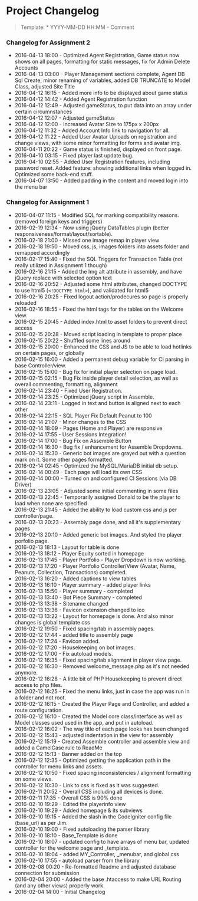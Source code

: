 # Project Changelog
>Template: * YYYY-MM-DD HH:MM - Comment

### Changelog for Assignment 2
* 2016-04-13 18:00 - Optimized Agent Registration, Game status now shows on all pages, formatting for static messages, fix for Admin Delete Accounts
* 2016-04-13 03:00 - Player Management sections complete, Agent DB Sql Create, minor renaming of variables, added DB TRUNCATE to Model Class, adjusted Site Title
* 2016-04-12 16:15 - Added more info to be displayed about game status
* 2016-04-12 14:42 - Added Agent Registration function
* 2016-04-12 12:49 - Adjusted gameStatus, to put data into an array under certain circumnstances
* 2016-04-12 12:07 - Adjusted gameStatus
* 2016-04-12 12:00 - Increased Avatar Size to 175px x 200px
* 2016-04-12 11:32 - Added Account Info link to navigation for all.
* 2016-04-12 11:22 - Added User Avatar Uploads on registration and change views, with some minor formatting for forms and avatar img.
* 2016-04-11 20:22 - Game status is finished, displayed on front page.
* 2016-04-10 03:15 - Fixed player last update bug.
* 2016-04-10 02:55 - Added User Registration features, including password reset.  Added feature: showing additional links when logged in.  Optimized some back-end stuff.
* 2016-04-07 13:50 - Added padding in the content and moved login into the menu bar

### Changelog for Assignment 1
* 2016-04-07 11:15 - Modified SQL for marking compatibility reasons. (removed foreign keys and triggers)
* 2016-02-19 12:34 - Now using jQuery DataTables plugin (better responsiveness/format/layout/sortable).
* 2016-02-18 21:00 - Missed one image remap in player view
* 2016-02-18 19:50 - Moved css, js, images folders into assets folder and remapped accordingly
* 2016-02-17 15:40 - Fixed the SQL Triggers for Transaction Table (not really utilized in Assignment 1 though)
* 2016-02-16 21:15 - Added the Img alt attribute in assembly, and have jQuery replace with selected option text
* 2016-02-16 20:52 - Adjusted some html attributes, changed DOCTYPE to use html5 (`<!DOCTYPE html>`), and validated for html5
* 2016-02-16 20:25 - Fixed logout action/prodecures so page is properly reloaded
* 2016-02-16 18:55 - Fixed the html tags for the tables on the Welcome view.
* 2016-02-15 20:45 - Added index.html to asset folders to prevent direct access
* 2016-02-15 20:28 - Moved script loading in template to proper place
* 2016-02-15 20:22 - Shuffled some lines around
* 2016-02-15 20:00 - Enhanced the CSS and JS to be able to load hotlinks on certain pages, or globally
* 2016-02-15 16:00 - Added a permanent debug variable for CI parsing in base Controller/view.
* 2016-02-15 15:00 - Bug fix for initial player selection on page load.
* 2016-02-15 02:15 - Bug Fix inside player detail selection, as well as overall commenting, formatting, alignment
* 2016-02-14 23:40 - Fixed User Registration.
* 2016-02-14 23:25 - Optimized jQuery script in Assemble.
* 2016-02-14 23:11 - Logged in text and button is aligned next to each other
* 2016-02-14 22:15 - SQL Player Fix Default Peanut to 100
* 2016-02-14 21:07 - Minor changes to the CSS
* 2016-02-14 18:09 - Pages (Home and Player) are responsive
* 2016-02-14 17:55 - User Sessions Integration!
* 2016-02-14 17:00 - Bug Fix on Assemble Button
* 2016-02-14 16:30 - Bug fix / enhancement for Assemble Dropdowns.
* 2016-02-14 15:30 - Generic bot images are grayed out with a question mark on it. Some other pages formatted.
* 2016-02-14 02:45 - Optimized the MySQL/MariaDB initial db setup.
* 2016-02-14 00:49 - Each page will load its own CSS
* 2016-02-14 00:00 - Turned on and configured CI Sessions (via DB Driver)
* 2016-02-13 23:05 - Adjusted some initial commenting in some files
* 2016-02-13 22:45 - Temporarily assigned Donald to be the player to load when none are specified
* 2016-02-13 21:45 - Added the ability to load custom css and js per controller/page.
* 2016-02-13 20:23 - Assembly page done, and all it's supplementary pages
* 2016-02-13 20:10 - Added generic bot images. And styled the player porfolio page.
* 2016-02-13 18:13 - Layout for table is done
* 2016-02-13 18:12 - Player Equity sorted in homepage
* 2016-02-13 17:45 - Player Portfolio - Player Dropdown is now working.
* 2016-02-13 17:20 - Player Portfolio Controller/View (Avatar, Name, Peanuts, Collection, Transactions) completed.
* 2016-02-13 16:20 - Added captions to view tables
* 2016-02-13 16:10 - Player summary - added player links
* 2016-02-13 15:50 - Player summary - completed
* 2016-02-13 13:40 - Bot Piece Summary - completed
* 2016-02-13 13:38 - Sitename changed
* 2016-02-13 13:36 - Favicon extension changed to ico
* 2016-02-13 13:22 - Layout for homepage is done. And also minor changes is global template css
* 2016-02-12 19:50 - Fixed spacing/tab in assembly pages.
* 2016-02-12 17:44 - added title to assembly page
* 2016-02-12 17:24 - Favicon added.
* 2016-02-12 17:20 - Housekeeping on bot images.
* 2016-02-12 17:00 - Fix autoload models.
* 2016-02-12 16:35 - Fixed spacing/tab alignment in player view page.
* 2016-02-12 16:30 - Removed welcome_message.php as it's not needed anymore.
* 2016-02-12 16:28 - A little bit of PHP Housekeeping to prevent direct access to php files.
* 2016-02-12 16:25 - Fixed the menu links, just in case the app was run in a folder and not root.
* 2016-02-12 16:15 - Created the Player Page and Controller, and added a route configuration.
* 2016-02-12 16:10 - Created the Model core class/interface as well as Model classes used used in the app, and put in autoload.
* 2016-02-12 16:02 - The way title of each page looks has been changed
* 2016-02-12 15:43 - adjusted indentation in the view for assembly 
* 2016-02-12 15:19 - Created Assemble controller and assemble view and added a CamelCase rule to ReadMe
* 2016-02-12 15:13 - Banner added on the top
* 2016-02-12 12:35 - Optimized getting the application path in the controller for menu links and assets.
* 2016-02-12 10:50 - Fixed spacing inconsistencies / alignment formatting on some views.
* 2016-02-12 10:30 - Link to css is fixed as it was suggested.
* 2016-02-11 20:52 - Overall CSS including all devices is done.
* 2016-02-11 17:35 - Overall CSS is 90% done
* 2016-02-10 19:29 - Edited the playerinfo view
* 2016-02-10 19:29 - Added homepage & its subviews
* 2016-02-10 19:15 - Added the slash in the CodeIgniter config file (base\_url) as per Jim.
* 2016-02-10 19:00 - Fixed autoloading the parser library
* 2016-02-10 18:10 - Base\_Template is done
* 2016-02-10 18:07 - updated config to have arrays of menu bar, updated controller for the welcome page and \_template.
* 2016-02-10 18:04 - added MY\_Controller, \_menubar, and global css
* 2016-02-10 17:55 - autoload parser from the library
* 2016-02-08 00:20 - Re-formatted Readme and adjusted database connection for submission
* 2016-02-04 20:00 - Added the base .htaccess to make URL Routing (and any other views) properly work.
* 2016-02-04 14:00 - Initial Changelog
